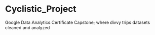 # Cyclistic_Project
Google Data Analytics Certificate Capstone; where divvy trips datasets cleaned and analyzed
